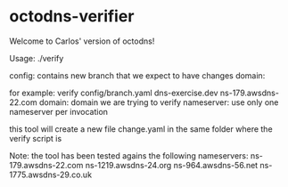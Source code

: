 # octodns-verifier
 
Welcome to Carlos' version of octodns!
 
Usage:
 ./verify <config> <domain> <nameserver>
 
config: contains new branch that we expect to have changes
domain:
 
for example:
verify config/branch.yaml dns-exercise.dev ns-179.awsdns-22.com
domain: domain we are trying to verify
nameserver: use only one nameserver per invocation
 
this tool will create a new file change.yaml in the same folder where the verify script is
 
Note: the tool has been tested agains the following nameservers:
ns-179.awsdns-22.com
ns-1219.awsdns-24.org
ns-964.awsdns-56.net
ns-1775.awsdns-29.co.uk
 
 
 

